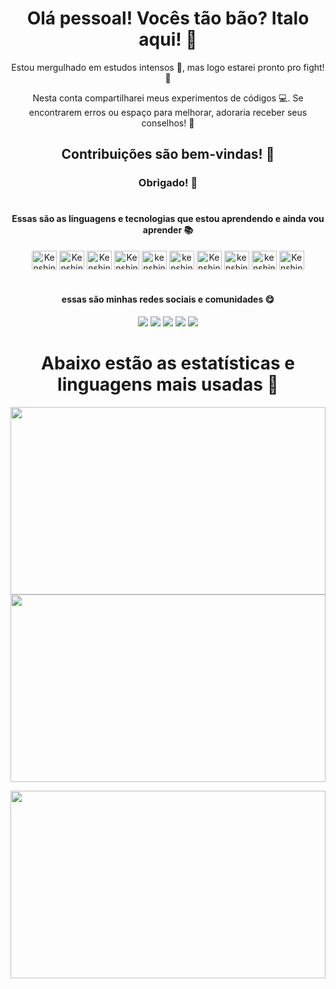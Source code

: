 <h1 align="center">Olá pessoal! Vocês tão bão? Italo aqui! 👋</h1>
<div align="center">
Estou mergulhado em estudos intensos 📖, mas logo estarei pronto pro fight! 🎉

Nesta conta compartilharei meus experimentos de códigos 💻. Se encontrarem erros ou espaço para melhorar, adoraria receber seus conselhos! 🤔

## Contribuições são bem-vindas! 🤝

### Obrigado! 🙏
</div>

#

<h4 align="center">Essas são as linguagens e tecnologias que estou aprendendo e ainda vou aprender 📚</h4>
<div align="center">
  <img align="center" alt="Kenshin html5" height="30" width="40" src="https://cdn.jsdelivr.net/gh/devicons/devicon@latest/icons/html5/html5-original.svg">
  
  <img align="center" alt="Kenshin css3" height="30" width="40" src="https://cdn.jsdelivr.net/gh/devicons/devicon@latest/icons/css3/css3-original.svg">
  
  <img align="center" alt="Kenshin javascript" height="30" width="40" src="https://cdn.jsdelivr.net/gh/devicons/devicon@latest/icons/javascript/javascript-original.svg">
   
   <img align="center" alt="Kenshin San typescript" height="30" width="40" src="https://cdn.jsdelivr.net/gh/devicons/devicon@latest/icons/typescript/typescript-original.svg" />
    
   <img align="center" alt="kenshin WordPress" height="30" width="40" src="https://cdn.jsdelivr.net/gh/devicons/devicon@latest/icons/wordpress/wordpress-plain.svg" />
          
   <img align="center" alt="kenshin vscode" height="30" width="40" src="https://cdn.jsdelivr.net/gh/devicons/devicon@latest/icons/visualstudio/visualstudio-original.svg" />
          
          
   <img align="center" alt="Kenshin san react" height="30" width="40" src="https://cdn.jsdelivr.net/gh/devicons/devicon@latest/icons/react/react-original.svg" />
          
   <img align="center" alt="kenshin angular" height="30" width="40"  src="https://cdn.jsdelivr.net/gh/devicons/devicon@latest/icons/angular/angular-original.svg" />
    
   <img align="center" alt="kenshin Android studio" height="30" width="40" src="https://cdn.jsdelivr.net/gh/devicons/devicon@latest/icons/androidstudio/androidstudio-original.svg" />
   <img  align="center" alt="Kenshin Android" height="30" width="40" src="https://cdn.jsdelivr.net/gh/devicons/devicon@latest/icons/android/android-original.svg">
</div>

#

<h4 align="center">essas são minhas redes sociais e comunidades 😋</h4>

<div align="center"> 
  <a href="https://youtube.com/@kenshinryujin?si=v748cM_8SdnAh9Ey" target="_blank"><img src="https://img.shields.io/badge/YouTube-FF0000?style=for-the-badge&logo=youtube&logoColor=white" target="_blank"></a>
  <a href="https://www.instagram.com/kenshin.ryujin?igsh=NXlwdW9pZWEwejIx" target="_blank"><img src="https://img.shields.io/badge/-Instagram-%23E4405F?style=for-the-badge&logo=instagram&logoColor=white" target="_blank"></a>
  <a href="https://discord.gg/MR7JJgdK" target="_blank"><img src="https://img.shields.io/badge/Discord-7289DA?style=for-the-badge&logo=discord&logoColor=white" target="_blank"></a>
 <a href = "mailto:arquivista.oficial@gmail.com"><img src="https://img.shields.io/badge/Gmail-D14836?style=for-the-badge&logo=gmail&logoColor=white"></a>
  <a href="https://geek-pantheon.tech/"><img src="https://img.shields.io/badge/Blogger-FF5722?style=for-the-badge&logo=blogger&logoColor=white"></a>
</div>

#

<h1 align="center">Abaixo estão as estatísticas e linguagens mais usadas 🚨</h1>
<div>
  <a href="https://github.com/kenshin-ryujin/github-readme-stats">
    <img height="300" width="100%" src="https://github-readme-stats.vercel.app/api?username=kenshin-ryujin&show_icons=true&ring_color=ffffff&text_bold=true&rank_icon=github&bg_color=000000&title_color=dc143c&text_color=dc143c&icon_color=ffffff&border_color=dc143c&locale=pt-br" />
  </a>
  
  <a href="https://github.com/kenshin-ryujin/convoychat">
    <img height="300" width="100%" src="https://github-readme-stats.vercel.app/api/top-langs/?username=kenshin-ryujin&layout=compact&size_weight=0.5&count_weight=0.5&langs_count=8&title_color=dc143c&text_color=dc143c&bg_color=ffffff&icon_color=ffffff&border_color=dc143c&locale=pt-br" />
  </a>

  <a hreff="https://github-readme-stats.vercel.app/api/top-langs/?username=kenshin-ryujin&layout=compact&theme=dark&title_color=dc143c&text_color=dc143c&bg_color=000000&icon_color=dc143c&border_color=dc143c&locale=pt-br"> <img height="300" width="100%" src="https://github-readme-streak-stats.herokuapp.com/?user=kenshin-ryujin"/> </a>
</div>
